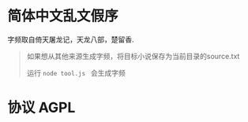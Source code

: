 # 简体中文乱文假序

字频取自倚天屠龙记，天龙八部，楚留香.

> 如果想从其他来源生成字频，将目标小说保存为当前目录的source.txt
>
> 运行 `node tool.js ` 会生成字频

# 协议 AGPL

